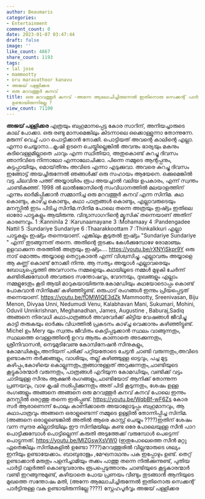 ```yaml
---
author: Beaumaris
categories:
- Entertainment
comment_count: 0
date: 2023-01-07 03:47:44
draft: false
image: ''
like_count: 4867
share_count: 1193
tags:
- lal jose
- mammootty
- oru maravathoor kanavu
- അജയ് പള്ളിക്കര
- ഒരു മറവത്തൂർ കനവ്
title: ഒരു മറവത്തൂർ കനവ് -അന്നേ ആലോചിച്ചിരുന്നേൽ ഇതിനൊരു സെക്കന്റ്‌ പാർട്ടിനുള്ള വക
  ഉണ്ടായിരുന്നില്ലേ ?
view_count: 71100
---
```


**അജയ് പള്ളിക്കര** എത്രയും ബഹുമാനപ്പെട്ട കോര സാറിന്, അനിയച്ചാരുടെ കാല് പോക്കാ. ഒരു രണ്ടു മാസമെങ്കിലും കിടന്നാലെ ഒക്കൊള്ളുന്നാ തോന്നുന്നേ. മരുന്ന് വെച്ച് പാറ പൊട്ടിക്കാൻ നോക്കി. പൊട്ടിയത് അവന്റെ കാലിന്റെ എല്ലാ. എന്നാ ചെയ്യാനാ...കൃഷി ഉടനെ ചെയ്തില്ലെങ്കിൽ അവനും ഭാര്യയും മകനും കുടിവെള്ളമില്ലാതെ ചാവും എന്ന സ്ഥിതിയാ, അതുകൊണ്ട് കുറച്ചു ദിവസം ഞാനിവിടെ നിന്നാലോ എന്നാലോചിക്കാ. പിന്നെ നമ്മുടെ ആന്റപ്പനും, കുട്ടപ്പായിയും, മൊയ്‌തീനും അവിടെ എന്നാ എടുക്കുവാ. അവരെ കുറച്ചു ദിവസം ഇങ്ങോട്ട് അയച്ചിരുന്നേൽ ഞങ്ങൾക്ക് ഒരു സഹായം ആയേനെ. ഒക്കുമെങ്കിൽ വട്ട ചിലവിനു പത്ത് അയ്യായിരം രൂപ അയച്ചാൽ വലിയ ഉപകാരം, എന്ന് സ്വന്തം ചാണ്ടികുഞ്ഞ്. 1998 ൽ ലാൽജോസിന്റെ സംവിധാനത്തിൽ മലയാളത്തിന് എന്നും ഓർമിപ്പിക്കാൻ സമ്മാനിച്ച ഒരു മറവത്തൂർ കനവ് എന്ന സിനിമ. കഥ കൊണ്ടും, കാഴ്ച്ച കൊണ്ടും, കഥാ പാത്രങ്ങൾ കൊണ്ടും, എല്ലാവരുടെയും മനസ്സിൽ ഇടം പിടിച്ച സിനിമ.സിനിമ പോലെ തന്നെ അത്രയും ഇഷ്ട്ടം ഇതിലെ ഓരോ പാട്ടുകളും ആയിരുന്നു. വിദ്യാസാഗറിന്റെ മ്യൂസിക് തന്നെയാണ് അതിന് കാരണവും. 1 :Kanninila 2 :Karunaamayane 3 :Mohamaay 4 :Pandengadee Nattil 5 :Sundariye Sundariye 6 :Thaarakkoottam 7 :Thinkalkkuri എല്ലാ പാട്ടുകളും ഇഷ്ട്ടം തന്നെയാണ്. എങ്കിലും കൂടുതൽ ഇഷ്ട്ടം "Sundariye Sundariye " എന്ന് തുടങ്ങുന്നത് തന്നെ. അതിന്റെ തുടക്കം കേൾക്കുമ്പോഴേ രോമാഞ്ചം ഉളവാക്കുന്ന തരത്തിൽ അത്രയും ഇഷ്ട്ടം.... https://youtu.be/rXNYiSkpr9Y ഒരു നാട് മൊത്തം അയ്യാളെ തെറ്റുകാരൻ എന്ന് വിശ്വസിച്ചു. എല്ലാവരും അയ്യാളെ ആ കണ്ണ് കൊണ്ട് നോക്കി നിന്നു. ആ സത്യം അയ്യാൾ എല്ലാവരെയും ബോധ്യപ്പെടുത്തി അവസാനം നമ്മളെയും.കഥയിലൂടെ നമ്മൾ മുഴുകി ചേർന്ന് കണ്ടിരിക്കുമ്പോൾ അവരുടെ സന്തോഷവും, വേദനയും, ദുഃഖങ്ങളും എല്ലാം നമ്മളുടേതും കൂടി ആയി മാറുകയായിരുന്നു.കോമഡിയും കഥയോടൊപ്പം കൊണ്ട് പോകുവാൻ സിനിമക്ക് കഴിഞ്ഞിട്ടുണ്ട്. ഒരുപാട് രംഗങ്ങൾ ഇന്നും പ്രിയപ്പെട്ടത് തന്നെയാണ്. https://youtu.be/fOMWlQE3dZk Mammootty, Sreenivasan, Biju Menon, Divyaa Unni, Nedumudi Venu, Kalabhavan Mani, Sukumari, Mohini, Oduvil Unnikrishnan, Meghanadhan, James, Augustine , Baburaj,Sadiq അങ്ങനെ നിരവധി കഥാപാത്രങ്ങൾ അവരവർക്ക് കിട്ടിയ വേഷങ്ങൾ ജീവിച്ചു കാട്ടി തരുകയും ഓർക്കും വിധത്തിൽ പ്രകടനം കാഴ്ച്ച വെക്കാനും കഴിഞ്ഞിട്ടുണ്ട്. Michel ഉം Mery യും സ്വന്തം ജീവിതം കെട്ടിപ്പടുക്കാൻ സ്ഥലം വാങ്ങുന്നതും, സ്ഥലത്തെ വെള്ളത്തിന്റെ ഉറവ ആരും കാണാതെ അടക്കുന്നതും, ശ്രീനിവാസൻ, നെടുമുടിവേണു കോമ്പിനേഷൻ സീനുകളും, കോമഡികളും,അനിയന് പരിക്ക് പറ്റിയതോടെ ചേട്ടൻ ചാണ്ടി വരുന്നതും,അവിടെ ഉണ്ടാകുന്ന തർക്കങ്ങളും, വാശിയും, തല്ല് കഴിഞ്ഞുള്ള ഓട്ടവും, പച്ച മുട്ട കഴിപ്പും,കോഴിയെ കൊല്ലുന്നതും,തൂങ്ങാനുള്ളത് അറുക്കുന്നതും,ചാണ്ടിയുടെ കൂട്ടുകാരന്മാർ വരുന്നതും, പാത്രങ്ങൾ എറിയുന്ന കോമഡിയും, വണ്ടിക്ക് വട്ടം ചാടിയുള്ള സീനും ആക്ഷൻ രംഗങ്ങളും,ചാണ്ടിയോട് ആനിക്ക് തോന്നുന്ന പ്രണയവും, വാഴ കൃഷി നശിപ്പിക്കുന്നതും അത്‌ പിടി കൂടുന്നതും, ശേഷം ഉള്ള രംഗങ്ങളും അങ്ങനെ അങ്ങനെ ഒരു മറവത്തൂർ കനവ് കനവ് പോലെ ഇന്നും മനസ്സിൽ ഒരറ്റത്തു തന്നെ ഇരിപ്പുണ്ട്. https://youtu.be/WqbBf-wF6Zs കോര സർ ആരാണെന്ന് പോലും കാണിക്കാതെ അയാളോടുപ്പം ബഹുമാനവും, ആ കഥാപാത്രവും അങ്ങനെ ഒരാളുണ്ടെന്ന് നമ്മുടെ ഉള്ളിൽ തോന്നിപ്പിച്ച സിനിമ.(അങ്ങനെ ഒരാളുണ്ടെങ്കിൽ അതിൽ ആരെ കാസ്റ്റ് ചെയ്യും ????)ഇതിന് ശേഷം വന്ന സുന്ദര കില്ലാടിയിലും ഈ സിനിമയിലും കണ്ട ഒരേ പോലെയുള്ള സീൻ പാറ പൊട്ടിക്കുമ്പോൾ പൊട്ടില്ലെന്ന് കരുതി അടുത്തേക്ക് വരുമ്പോൾ പെട്ടെന്ന് പൊട്ടുന്നത്. https://youtu.be/MlZGswXsVW0 (ഇതുപോലെത്തെ സീൻ മറ്റു ഏതെങ്കിലും സിനിമകളിൽ ഉണ്ടോ ????)മറവത്തൂരിൽ വില്ലന്മാരുടെ ശല്യം ഇനിയും ഉണ്ടായേക്കാം. ബാബുരാജും ,മേഘനാഥനും പക ഇപ്പോഴും ഉണ്ട്. തെറ്റ് ഉണ്ടാക്കാൻ മരുതും പളനിച്ചാമിയും തക്കം പാത്തു തന്നെ നിൽക്കുന്നുണ്ട്, പുതിയ പാർട്ടി വളർത്തി കൊണ്ടുവരാനും രൂപപ്പെടുത്താനും ചാണ്ടിയുടെ കൂട്ടുകാരന്മാർ വണ്ടി ഇറങ്ങുന്നുമുണ്ട്, കഴിയാതെ പോയ പ്രണയം വീണ്ടും തുടങ്ങാൻ ആനിയുടെ മുഖത്തെ സന്തോഷം മതി, (അന്നേ ആലോചിച്ചിരുന്നേൽ ഇതിനൊരു സെക്കന്റ്‌ പാർട്ടിനുള്ള വക ഉണ്ടായിരുന്നില്ലേ ????) സ്നേഹപൂർവ്വം അജയ് പള്ളിക്കര